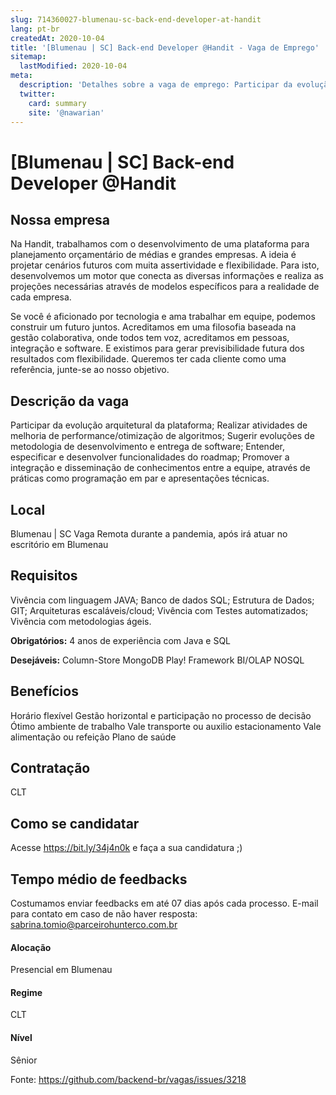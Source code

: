 ```yaml
---
slug: 714360027-blumenau-sc-back-end-developer-at-handit
lang: pt-br
createdAt: 2020-10-04
title: '[Blumenau | SC] Back-end Developer @Handit - Vaga de Emprego'
sitemap:
  lastModified: 2020-10-04
meta:
  description: 'Detalhes sobre a vaga de emprego: Participar da evolução arquitetural da plataforma; Realizar atividades de melhoria de performance/otimização de algoritmos; Sugerir evoluções de metodologia de desenvolvimento e entrega de software; Entender, especificar e desenvolver funcionalidades do roadmap; Promover a integração e disseminação de conhecimentos entre a equipe, através de práticas como programação em par e apresentações técnicas.'
  twitter:
    card: summary
    site: '@nawarian'
---
```


# [Blumenau | SC] Back-end Developer @Handit

## Nossa empresa
Na Handit, trabalhamos com o desenvolvimento de uma plataforma para planejamento orçamentário de médias e grandes empresas.
A ideia é projetar cenários futuros com muita assertividade e flexibilidade. Para isto, desenvolvemos um motor que conecta as diversas informações e realiza as projeções necessárias através de modelos específicos para a realidade de cada empresa.

Se você é aficionado por tecnologia e ama trabalhar em equipe, podemos construir um futuro juntos.
Acreditamos em uma filosofia baseada na gestão colaborativa, onde todos tem voz, acreditamos em pessoas, integração e software. E existimos para gerar previsibilidade futura dos resultados com flexibilidade.
Queremos ter cada cliente como uma referência, junte-se ao nosso objetivo.

## Descrição da vaga
Participar da evolução arquitetural da plataforma;
Realizar atividades de melhoria de performance/otimização de algoritmos;
Sugerir evoluções de metodologia de desenvolvimento e entrega de software;
Entender, especificar e desenvolver funcionalidades do roadmap;
Promover a integração e disseminação de conhecimentos entre a equipe, através de práticas como programação em par e apresentações técnicas.

## Local
Blumenau | SC
Vaga Remota durante a pandemia, após irá atuar no escritório em Blumenau

## Requisitos
Vivência com linguagem JAVA;
Banco de dados SQL;
Estrutura de Dados;
GIT;
Arquiteturas escaláveis/cloud;
Vivência com Testes automatizados;
Vivência com metodologias ágeis.

**Obrigatórios:**
4 anos de experiência com Java e SQL

**Desejáveis:**
Column-Store
MongoDB
Play! Framework
BI/OLAP
NOSQL

## Benefícios
Horário flexível
Gestão horizontal e participação no processo de decisão
Ótimo ambiente de trabalho
Vale transporte ou auxilio estacionamento
Vale alimentação ou refeição
Plano de saúde

## Contratação
CLT 

## Como se candidatar
Acesse https://bit.ly/34j4n0k e faça a sua candidatura ;)

## Tempo médio de feedbacks
Costumamos enviar feedbacks em até 07 dias após cada processo.
E-mail para contato em caso de não haver resposta: sabrina.tomio@parceirohunterco.com.br

#### Alocação
Presencial em Blumenau 

#### Regime
CLT

#### Nível
Sênior


Fonte: https://github.com/backend-br/vagas/issues/3218